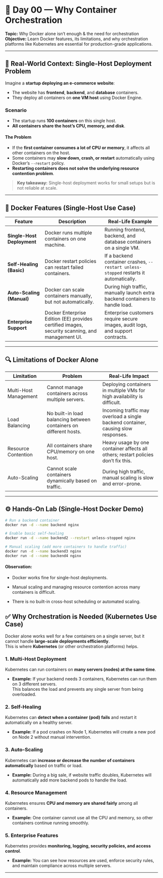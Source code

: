 # 🧠 Day 00 — Why Container Orchestration

**Topic:** Why Docker alone isn’t enough & the need for orchestration  
**Objective:** Learn Docker features, its limitations, and why orchestration platforms like Kubernetes are essential for production-grade applications.  

---

## 🚀 Real-World Context: Single-Host Deployment Problem

Imagine a **startup deploying an e-commerce website**:

- The website has **frontend**, **backend**, and **database** containers.  
- They deploy all containers on **one VM host** using Docker Engine.  

### Scenario

- The startup runs **100 containers** on this single host.  
- **All containers share the host’s CPU, memory, and disk**.  

#### The Problem

- If the **first container consumes a lot of CPU or memory**, it affects all other containers on the host.  
- Some containers may **slow down, crash, or restart** automatically using Docker’s `--restart` policy.  
- **Restarting containers does not solve the underlying resource contention problem**.  

> **Key takeaway:** Single-host deployment works for small setups but is not reliable at scale.

---

## 🔑 Docker Features (Single-Host Use Case)

| Feature | Description | Real-Life Example |
|---------|-------------|-----------------|
| **Single-Host Deployment** | Docker runs multiple containers on one machine. | Running frontend, backend, and database containers on a single VM. |
| **Self-Healing (Basic)** | Docker restart policies can restart failed containers. | If a backend container crashes, `--restart unless-stopped` restarts it automatically. |
| **Auto-Scaling (Manual)** | Docker can scale containers manually, but not automatically. | During high traffic, manually launch extra backend containers to handle load. |
| **Enterprise Support** | Docker Enterprise Edition (EE) provides certified images, security scanning, and management UI. | Enterprise customers require secure images, audit logs, and support contracts. |

---

## 🔍 Limitations of Docker Alone

| Limitation | Problem | Real-Life Impact |
|-----------|---------|----------------|
| Multi-Host Management | Cannot manage containers across multiple servers. | Deploying containers in multiple VMs for high availability is difficult. |
| Load Balancing | No built-in load balancing between containers on different hosts. | Incoming traffic may overload a single backend container, causing slow responses. |
| Resource Contention | All containers share CPU/memory on one host. | Heavy usage by one container affects all others; restart policies don’t fix this. |
| Auto-Scaling | Cannot scale containers dynamically based on traffic. | During high traffic, manual scaling is slow and error-prone. |

---

## ⚙️ Hands-On Lab (Single-Host Docker Demo)

```bash
# Run a backend container
docker run -d --name backend nginx

# Enable basic self-healing
docker run -d --name backend2 --restart unless-stopped nginx

# Manual scaling (add more containers to handle traffic)
docker run -d --name backend3 nginx
docker run -d --name backend4 nginx
```

#### Observation: 

  - Docker works fine for single-host deployments.

  - Manual scaling and managing resource contention across many containers is difficult.

  - There is no built-in cross-host scheduling or automated scaling.

## ✅ Why Orchestration is Needed (Kubernetes Use Case)

Docker alone works well for a few containers on a single server, but it cannot handle **large-scale deployments efficiently**.  
This is where **Kubernetes** (or other orchestration platforms) helps.

### 1. Multi-Host Deployment
Kubernetes can run containers on **many servers (nodes) at the same time**.  
- **Example:** If your backend needs 3 containers, Kubernetes can run them on 3 different servers.  
  This balances the load and prevents any single server from being overloaded.

### 2. Self-Healing
Kubernetes can **detect when a container (pod) fails** and restart it automatically on a healthy server.  
- **Example:** If a pod crashes on Node 1, Kubernetes will create a new pod on Node 2 without manual intervention.

### 3. Auto-Scaling
Kubernetes can **increase or decrease the number of containers automatically** based on traffic or load.  
- **Example:** During a big sale, if website traffic doubles, Kubernetes will automatically add more backend pods to handle the load.

### 4. Resource Management
Kubernetes ensures **CPU and memory are shared fairly** among all containers.  
- **Example:** One container cannot use all the CPU and memory, so other containers continue running smoothly.

### 5. Enterprise Features
Kubernetes provides **monitoring, logging, security policies, and access control**.  
- **Example:** You can see how resources are used, enforce security rules, and maintain compliance across multiple servers.

---
